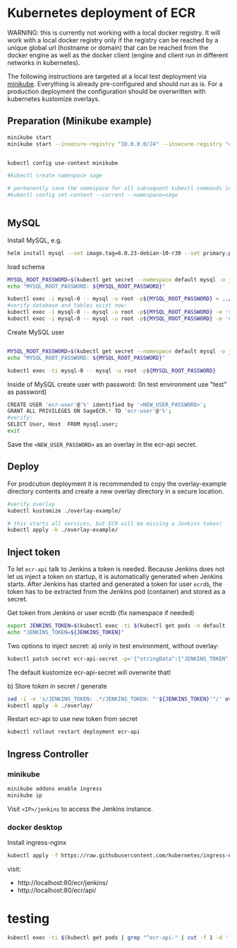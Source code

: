 
# Kubernetes deployment of ECR


WARNING: this is currently not working with a local docker registry. It will work with a local docker registry only if the registry can be reached by a unique global url (hostname or domain) that can be reached from the docker engine as well as the docker client (engine and client run in different networks in kubernetes).


The following instructions are targeted at a local test deployment via [minikube](https://kubernetes.io/docs/tasks/tools/install-minikube/). Everything is already pre-configured and should run as is. For a production deployment the configuration should be overwritten with kubernetes kustomize overlays.


## Preparation (Minikube example)

```bash
minikube start
minikube start --insecure-registry "10.0.0.0/24" --insecure-registry "ecr-registry:5000"


kubectl config use-context minikube

#kubectl create namespace sage

# permanently save the namespace for all subsequent kubectl commands in that context.
#kubectl config set-context --current --namespace=sage



```

## MySQL

Install MySQL, e.g.
```bash
helm install mysql --set image.tag=8.0.23-debian-10-r30 --set primary.persistence.size=1Gi bitnami/mysql
```

load schema
```bash
MYSQL_ROOT_PASSWORD=$(kubectl get secret --namespace default mysql -o jsonpath="{.data.mysql-root-password}" | base64 --decode)
echo "MYSQL_ROOT_PASSWORD: ${MYSQL_ROOT_PASSWORD}"

kubectl exec -i mysql-0 -- mysql -u root -p${MYSQL_ROOT_PASSWORD} < ../schema.sql
#verify database and tables exist now:
kubectl exec -i mysql-0 -- mysql -u root -p${MYSQL_ROOT_PASSWORD} -e 'show databases;'
kubectl exec -i mysql-0 -- mysql -u root -p${MYSQL_ROOT_PASSWORD} -e 'use SageECR; show tables;'
```

Create MySQL user
```bash

MYSQL_ROOT_PASSWORD=$(kubectl get secret --namespace default mysql -o jsonpath="{.data.mysql-root-password}" | base64 --decode)
echo "MYSQL_ROOT_PASSWORD: ${MYSQL_ROOT_PASSWORD}"

kubectl exec -ti mysql-0 -- mysql -u root -p${MYSQL_ROOT_PASSWORD}
```

Inside of MySQL create user with password: (In test environment use "test" as password)
```bash
CREATE USER 'ecr-user'@'%' identified by '<NEW_USER_PASSWORD>';
GRANT ALL PRIVILEGES ON SageECR.* TO 'ecr-user'@'%';
#verify:
SELECT User, Host  FROM mysql.user;
exit
```
Save the `<NEW_USER_PASSWORD>` as an overlay in the ecr-api secret.

## Deploy

For prodcution deployment it is recommended to copy the overlay-example directory contents and create a new overlay directory in a secure location.

```bash
#verify overlay
kubectl kustomize ./overlay-example/

# this starts all services, but ECR will be missing a Jenkins token!
kubectl apply -k ./overlay-example/
```

## Inject token

To let `ecr-api` talk to Jenkins a token is needed. Because Jenkins does not let us inject a token on startup, it is automatically generated when Jenkins starts. After Jenkins has started and generated a token for user `ecrdb`, the token has to be extracted from the Jenkins pod (container) and stored as a secret.

Get token from Jenkins or user ecrdb  (fix namespace if needed)
```bash
export JENKINS_TOKEN=$(kubectl exec -ti $(kubectl get pods -n default | grep "^ecr-jenkins-" | cut -f 1 -d ' ') -n default -- /bin/cat /var/jenkins_home/secrets/ecrdb_token.txt)
echo "JENKINS_TOKEN=${JENKINS_TOKEN}"
```

Two options to inject secret:
a) only in test environment, without overlay:
```bash
kubectl patch secret ecr-api-secret -p='{"stringData":{"JENKINS_TOKEN": "'${JENKINS_TOKEN}'"}}'
```
The default kustomize ecr-api-secret will overwrite that!

b) Store token in secret / generate
```bash
sed -i -e 's/JENKINS_TOKEN: .*/JENKINS_TOKEN: "'${JENKINS_TOKEN}'"/' overlay/ecr-api.secret.yaml
kubectl apply -k ./overlay/
```

Restart ecr-api to use new token from secret
```bash
kubectl rollout restart deployment ecr-api
```

## Ingress Controller

### minikube
```bash
minikube addons enable ingress
minikube ip
```

Visit `<IP>/jenkins` to access the Jenkins instance.

### docker desktop

Install ingress-nginx
```bash
kubectl apply -f https://raw.githubusercontent.com/kubernetes/ingress-nginx/controller-v0.45.0/deploy/static/provider/cloud/deploy.yaml
```

visit:
- http://localhost:80/ecr/jenkins/
- http://localhost:80/ecr/api/

# testing

```bash
kubectl exec -ti $(kubectl get pods | grep "^ecr-api-" | cut -f 1 -d ' ') -- /bin/ash -c 'coverage run -m pytest -v --runslow  &&  coverage report -m'
```